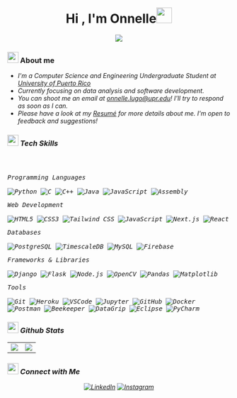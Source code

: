 <h1 align="center">Hi , I'm Onnelle<img src="https://media.giphy.com/media/TEnXkcsHrP4YedChhA/giphy.gif" width="35"></h1>
<p align="center">
  <a href="https://github.com/DenverCoder1/readme-typing-svg"><img src="https://readme-typing-svg.herokuapp.com?lines=Computer+Science+Engineering+Student;&center=true&width=500&height=50"></a>
</p>

<!-- About Me -->
### <img src = "https://github.com/7oSkaaa/7oSkaaa/blob/main/Images/about_me.gif?raw=true" width = 25px> About me

- <em>I'm a Computer Science and Engineering Undergraduate Student at <a href="https://www.uprm.edu/portada/">University of Puerto Rico</a>
- <em>Currently focusing on data analysis and software development.
- <em>You can shoot me an email at onnelle.lugo@upr.edu! I'll try to respond as soon as I can.
- <em>Please have a look at my <a href="https://drive.google.com/file/d/1yKaqUOuMeKqK4hHibkNaVD9LA_qNmd7J/view?usp=drive_link">Resumé</a> for more details about me. I'm open to feedback and suggestions! 

<!-- Skills -->
### <img src="https://media2.giphy.com/media/QssGEmpkyEOhBCb7e1/giphy.gif?cid=ecf05e47a0n3gi1bfqntqmob8g9aid1oyj2wr3ds3mg700bl&rid=giphy.gif" width ="25"><b> Tech Skills</b>

<div>
	<p style="display: inline-block;">
  	<p>
  		<kbd>
  			<kbd>Programming Languages</kbd>
  			<br><br>
        <img alt="Python" src="https://img.shields.io/badge/Python-05122A?style=flat&logo=python">
        <img alt="C" src="https://img.shields.io/badge/C-05122A?logo=c&style=flat">
        <img alt="C++" src="https://img.shields.io/badge/C%2B%2B-05122A?logo=cplusplus&style=flat">
        <img alt="Java" src="https://img.shields.io/badge/Java-05122A?logo=openjdk&style=flat">
        <img alt="JavaScript" src="https://img.shields.io/badge/JavaScript-05122A?logo=javascript&style=flat">
        <img alt="Assembly" src="https://img.shields.io/badge/Assembly-05122A?style=flat&logo=assemblyscript">
  		</kbd>
  	</p>
    <p>
  		<kbd>
  			<kbd>Web Development</kbd>
  			<br><br>
        <img alt="HTML5" src="https://img.shields.io/badge/HTML5-05122A?style=flat&logo=html5">
        <img alt="CSS3" src="https://img.shields.io/badge/CSS3-05122A?style=flat&logo=css3">
        <img alt="Tailwind CSS" src="https://img.shields.io/badge/Tailwind_CSS-05122A?style=flat&logo=tailwind-css">
        <img alt="JavaScript" src="https://img.shields.io/badge/JavaScript-05122A?style=flat&logo=javascript">
        <img alt="Next.js" src="https://img.shields.io/badge/Next.js-05122A?style=flat&logo=next.js">
        <img alt="React" src="https://img.shields.io/badge/React-05122A?style=flat&logo=react">
  		</kbd>
  	</p>
    <p>
  		<kbd>
        <kbd>Databases</kbd>
        <br><br>
        <img alt="PostgreSQL" src="https://img.shields.io/badge/PostgreSQL-05122A?style=flat&logo=postgresql">
        <img alt="TimescaleDB" src="https://img.shields.io/badge/TimescaleDB-05122A?style=flat&logo=timescale">
        <img alt="MySQL" src="https://img.shields.io/badge/MySQL-05122A?style=flat&logo=mysql">
        <img alt="Firebase" src="https://img.shields.io/badge/Firebase-05122A?style=flat&logo=firebase">
  		</kbd>
  	</p>
    <p>
  		<kbd>
        <kbd>Frameworks & Libraries</kbd>
        <br><br>
        <img alt="Django" src="https://img.shields.io/badge/Django-05122A?style=flat&logo=django">
        <img alt="Flask" src="https://img.shields.io/badge/Flask-05122A?style=flat&logo=flask">
        <img alt="Node.js" src="https://img.shields.io/badge/Node.js-05122A?style=flat&logo=node.js">
        <img alt="OpenCV" src="https://img.shields.io/badge/OpenCV-05122A?style=flat&logo=opencv">
        <img alt="Pandas" src="https://img.shields.io/badge/Pandas-05122A?style=flat&logo=pandas">
        <img alt="Matplotlib" src="https://img.shields.io/badge/Matplotlib-05122A?style=flat&logo=matplotlib">
  		</kbd>
  	</p>
    <p>
  		<kbd>
        <kbd>Tools</kbd>
        <br><br>
        <img alt="Git" src="https://img.shields.io/badge/Git-05122A?style=flat&logo=git">
        <img alt="Heroku" src="https://img.shields.io/badge/Heroku-05122A?style=flat&logo=heroku">
        <img alt="VSCode" src="https://img.shields.io/badge/Visual%20Studio%20Code-05122A?style=flat&logo=visualstudiocode">
        <img alt="Jupyter" src="https://img.shields.io/badge/Jupyter-05122A?style=flat&logo=jupyter">
        <img alt="GitHub" src="https://img.shields.io/badge/GitHub-05122A?style=flat&logo=github">
        <img alt="Docker" src="https://img.shields.io/badge/Docker-05122A?style=flat&logo=docker">
        <img alt="Postman" src="https://img.shields.io/badge/Postman-05122A?style=flat&logo=postman">
        <img alt="Beekeeper" src="https://img.shields.io/badge/Beekeeper-05122A?style=flat&logo=beekeeper">
        <img alt="DataGrip" src="https://img.shields.io/badge/DataGrip-05122A?style=flat&logo=datagrip">
        <img alt="Eclipse" src="https://img.shields.io/badge/Eclipse-05122A?style=flat&logo=eclipse">
        <img alt="PyCharm" src="https://img.shields.io/badge/PyCharm-05122A?style=flat&logo=pycharm">
  		</kbd>
  	</p>
  </p>
</div>

<!-- Stats -->
### <img src="https://media.giphy.com/media/iY8CRBdQXODJSCERIr/giphy.gif" width="25"><b> Github Stats </b>

<table style="border: none; width: 100%;">
  <tr>
    <td style="border: none;">
      <img src="https://github-readme-stats.vercel.app/api?username=Lennon0926&&show_icons=true&count_private=true&theme=github_dark">
    </td>
    <td style="border: none;">
      <img src="https://github-readme-streak-stats.herokuapp.com/?user=Lennon0926&theme=github-dark"/>
    </td>
  </tr>
</table>

<!-- Connections -->
### <img src='https://raw.githubusercontent.com/ShahriarShafin/ShahriarShafin/main/Assets/handshake.gif' width="25"><b> Connect with Me </b>

<p align="center">
  <a href="https://www.linkedin.com/in/onnellelugo" target="_blank"><img alt="LinkedIn" src="https://img.shields.io/badge/LinkedIn-05122A?style=flat&logo=linkedin"></a>
  <a href="https://www.instagram.com/onnellelugo" target="_blank"><img alt="Instagram" src="https://img.shields.io/badge/Instagram-05122A?style=flat&logo=instagram"></a>
</p>

